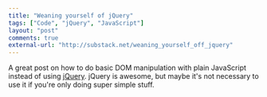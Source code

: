 ```yaml
---
title: "Weaning yourself of jQuery"
tags: ["Code", "jQuery", "JavaScript"]
layout: "post"
comments: true
external-url: "http://substack.net/weaning_yourself_off_jquery"
---
```


A great post on how to do basic DOM manipulation with plain JavaScript instead of using [jQuery](http://jquery.com/). jQuery is awesome, but maybe it's not necessary to use it if you're only doing super simple stuff.
